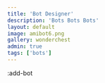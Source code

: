 ```yaml
---
title: 'Bot Designer'
description: 'Bots Bots Bots'
layout: default
image: amibot6.png
gallery: wonderchest
admin: true
tags: ['bots']
---
```


:add-bot
